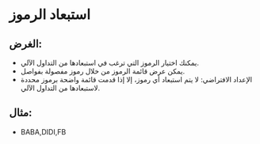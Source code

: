 # **استبعاد الرموز**

## الغرض:

- يمكنك اختيار الرموز التي ترغب في استبعادها من التداول الآلي.
- يمكن عرض قائمة الرموز من خلال رموز مفصولة بفواصل.
- الإعداد الافتراضي: لا يتم استبعاد أي رموز، إلا إذا قدمت قائمة واضحة برموز محددة لاستبعادها من التداول الآلي.

## مثال:

- BABA,DIDI,FB
